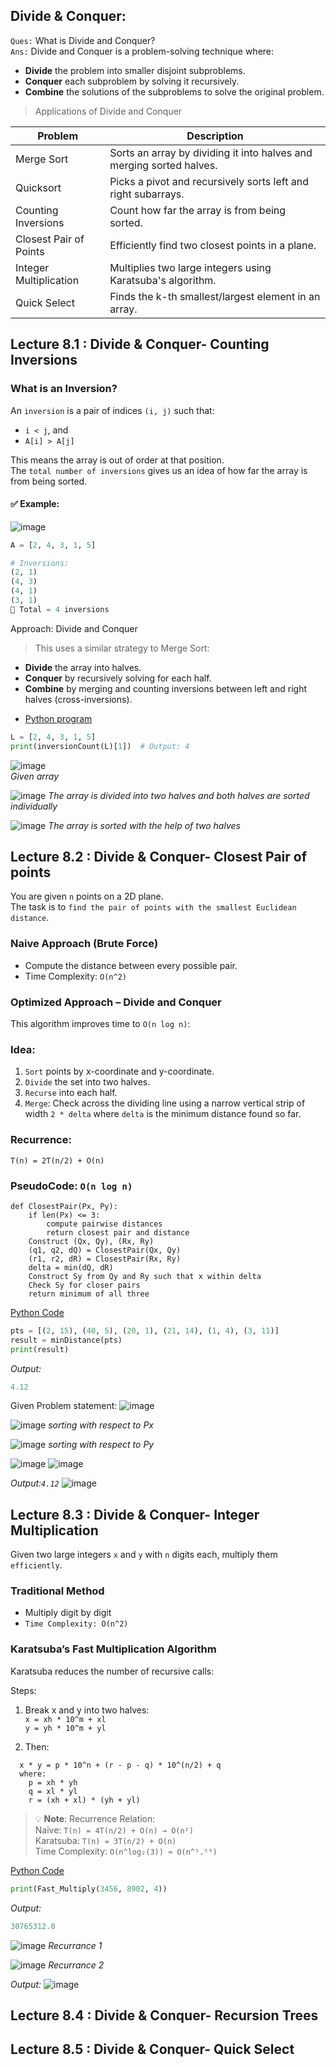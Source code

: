 ## Divide & Conquer:

`Ques:` What is Divide and Conquer? <br>
`Ans:` Divide and Conquer is a problem-solving technique where:
* **Divide** the problem into smaller disjoint subproblems.
* **Conquer** each subproblem by solving it recursively.
* **Combine** the solutions of the subproblems to solve the original problem.

> Applications of Divide and Conquer

| Problem |	Description |
|---------|-------------|
| Merge Sort | Sorts an array by dividing it into halves and merging sorted halves. |
| Quicksort	| Picks a pivot and recursively sorts left and right subarrays. |
| Counting Inversions |	Count how far the array is from being sorted. |
| Closest Pair of Points | Efficiently find two closest points in a plane. |
| Integer Multiplication | Multiplies two large integers using Karatsuba's algorithm. |
| Quick Select | Finds the k-th smallest/largest element in an array. |


## Lecture 8.1 : Divide & Conquer- Counting Inversions


### What is an Inversion?

An `inversion` is a pair of indices `(i, j)` such that:
- `i < j`, and  
- `A[i] > A[j]`

This means the array is out of order at that position.  
The `total number of inversions` gives us an idea of how far the array is from being sorted.

#### ✅ Example:

![image](https://github.com/user-attachments/assets/90491a52-5b1e-46cd-9f32-6576efd0904a)

```python
A = [2, 4, 3, 1, 5]

# Inversions:
(2, 1)
(4, 3)
(4, 1)
(3, 1)
🔢 Total = 4 inversions
```

Approach: Divide and Conquer
> This uses a similar strategy to Merge Sort:
- **Divide** the array into halves.
- **Conquer** by recursively solving for each half.
- **Combine** by merging and counting inversions between left and right halves (cross-inversions).

* [Python program](https://github.com/alokg-812/IIT-Madras/blob/main/PDSA/Week%208/counting_inversion.py)
```python
L = [2, 4, 3, 1, 5]
print(inversionCount(L)[1])  # Output: 4
```
![image](https://github.com/user-attachments/assets/6668d61e-12b6-49ef-b6da-b5da811fcb4d)   <br>
*Given array*

![image](https://github.com/user-attachments/assets/e146a37d-a76b-46f6-9544-4558f31efa5f)
*The array is divided into two halves and both halves are sorted individually*

![image](https://github.com/user-attachments/assets/592f8752-f3bd-48ad-8935-38a691743c72)
*The array is sorted with the help of two halves*


## Lecture 8.2 : Divide & Conquer- Closest Pair of points

You are given `n` points on a 2D plane.  
The task is to `find the pair of points with the smallest Euclidean distance`.

### Naive Approach (Brute Force)
- Compute the distance between every possible pair.
- Time Complexity: `O(n^2)`

### Optimized Approach – Divide and Conquer
This algorithm improves time to `O(n log n)`:

### Idea:
1. `Sort` points by x-coordinate and y-coordinate.
2. `Divide` the set into two halves.
3. `Recurse` into each half.
4. `Merge`: Check across the dividing line using a narrow vertical strip of width `2 * delta` where `delta` is the minimum distance found so far.

### Recurrence:
```text
T(n) = 2T(n/2) + O(n)
```
### PseudoCode: `O(n log n)`
```text
def ClosestPair(Px, Py):
    if len(Px) <= 3:
        compute pairwise distances
        return closest pair and distance
    Construct (Qx, Qy), (Rx, Ry)
    (q1, q2, dQ) = ClosestPair(Qx, Qy)
    (r1, r2, dR) = ClosestPair(Rx, Ry)
    delta = min(dQ, dR)
    Construct Sy from Qy and Ry such that x within delta
    Check Sy for closer pairs
    return minimum of all three
```

[Python Code](https://github.com/alokg-812/IIT-Madras/blob/main/PDSA/Week%208/closest_pair_of_points.py)
```python
pts = [(2, 15), (40, 5), (20, 1), (21, 14), (1, 4), (3, 11)]
result = minDistance(pts)
print(result)
```
_Output:_
```yaml
4.12
```
Given Problem statement:
![image](https://github.com/user-attachments/assets/8a688000-fbbc-4000-b4fd-56f147079400)

![image](https://github.com/user-attachments/assets/7aeeea7f-6858-4b61-a97c-5b388ae7c6fb)
_sorting with respect to Px_

![image](https://github.com/user-attachments/assets/44b893c7-0326-401b-9e35-79e0f165889c)
_sorting with respect to Py_

![image](https://github.com/user-attachments/assets/09b7c2ea-93ef-49ef-a50f-33a1a9a42432)
![image](https://github.com/user-attachments/assets/f3b6d8ef-1c84-4140-88d8-95fdc32483b0)

_Output:`4.12`_
![image](https://github.com/user-attachments/assets/5f4f5829-019e-4015-a7a3-119a3366acfd)


## Lecture 8.3 : Divide & Conquer- Integer Multiplication

Given two large integers `x` and `y` with `n` digits each, multiply them `efficiently`.

### Traditional Method

- Multiply digit by digit  
- `Time Complexity: O(n^2)`  

### Karatsuba’s Fast Multiplication Algorithm

Karatsuba reduces the number of recursive calls:

Steps:
1. Break x and y into two halves:  
  `x = xh * 10^m + xl`   <br>
  `y = yh * 10^m + yl`

2. Then:
```text
  x * y = p * 10^n + (r - p - q) * 10^(n/2) + q
  where:
    p = xh * yh
    q = xl * yl
    r = (xh + xl) * (yh + yl)
```
> 💡 **Note**: Recurrence Relation: <br>
> Naïve: `T(n) = 4T(n/2) + O(n) → O(n²)` <br>
> Karatsuba: `T(n) = 3T(n/2) + O(n)` <br>
Time Complexity: `O(n^log₂(3)) ≈ O(n^¹.⁵⁹)` <br>

[Python Code](https://github.com/alokg-812/IIT-Madras/blob/main/PDSA/Week%208/karatsubas_multiplication.py)
```python
print(Fast_Multiply(3456, 8902, 4))
```
_Output:_
```yaml
30765312.0
```
![image](https://github.com/user-attachments/assets/ee3c75d9-5f02-4df9-a225-a61aa0871b6a)
_Recurrance 1_

![image](https://github.com/user-attachments/assets/41ccee1e-a873-45eb-9666-b4836851f9ad)
_Recurrance 2_

_Output:_
![image](https://github.com/user-attachments/assets/6211b041-3d48-4b18-a706-32260f1699e0)

## Lecture 8.4 : Divide & Conquer- Recursion Trees
## Lecture 8.5 : Divide & Conquer- Quick Select
